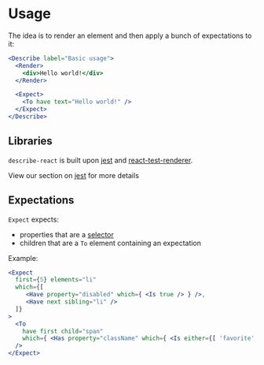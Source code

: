 # Usage

The idea is to render an element and then apply a bunch of expectations to it:

```jsx
<Describe label="Basic usage">
  <Render>
    <div>Hello world!</div>
  </Render>

  <Expect>
    <To have text="Hello world!" />
  </Expect>
</Describe>
```

## Libraries

`describe-react` is built upon [jest](https://jestjs.io/) and [react-test-renderer](https://reactjs.org/docs/test-renderer.html).

View our section on [jest](jest) for more details

## Expectations

`Expect` expects:

- properties that are a [selector](selectors)
- children that are a `To` element containing an expectation

Example:

```jsx
<Expect
  first={5} elements="li"
  which={[
     <Have property="disabled" which={ <Is true /> } />,
     <Have next sibling="li" />
  ]}
>
  <To
    have first child="span"
    which={ <Has property="className" which={ <Is either={[ 'favorite', 'seclected' ]} /> } /> }
  />
</Expect>
```
